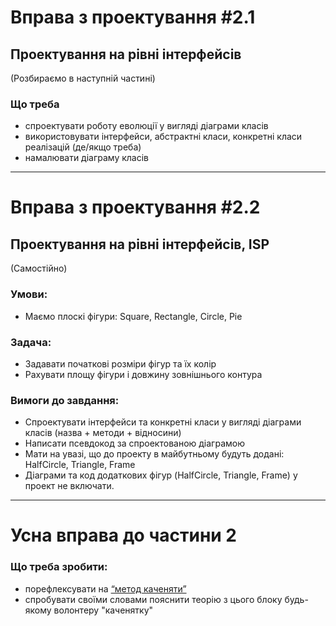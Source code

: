 # Вправа з проектування #2.1
## Проектування на рівні інтерфейсів
(Розбираємо в наступній частині)

### Що треба
- спроектувати роботу еволюції у вигляді діаграми класів
- використовувати інтерфейси, абстрактні класи, конкретні класи реалізацій (де/якщо треба)
- намалювати діаграму класів


_______________________________________
# Вправа з проектування #2.2
## Проектування на рівні інтерфейсів, ISP
(Самостійно)

### Умови:
- Маємо плоскі фігури: Square, Rectangle, Circle, Pie

### Задача:
- Задавати початкові розміри фігур та їх колір
- Рахувати площу фігури і довжину зовнішнього контура

### Вимоги до завдання:
- Спроектувати інтерфейси та конкретні класи у вигляді діаграми класів (назва + методи + відносини)
- Написати псевдокод за спроектованою діаграмою
- Мати на увазі, що до проекту в майбутньому будуть додані: HalfCircle, Triangle, Frame
- Діаграми та код додаткових фігур (HalfCircle, Triangle, Frame) у проект не включати.


_______________________________________
# Усна вправа до частини 2

### Що треба зробити:

- порефлексувати на [“метод каченяти”](https://uk.wikipedia.org/wiki/%D0%9C%D0%B5%D1%82%D0%BE%D0%B4_%D0%BA%D0%B0%D1%87%D0%B5%D0%BD%D1%8F%D1%82%D0%B8)
- спробувати своїми словами пояснити теорію з цього блоку будь-якому волонтеру "каченятку"
